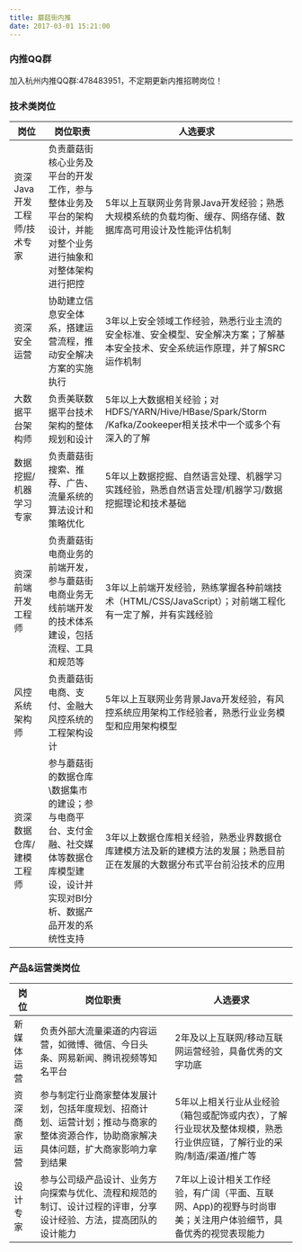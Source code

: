 ```yaml
---
title: 蘑菇街内推
date: 2017-03-01 15:21:00
---
```


### 内推QQ群

加入杭州内推QQ群:478483951，不定期更新内推招聘岗位！

### 技术类岗位

| 岗位 | 岗位职责 | 人选要求 |
| ---- | --- | ----- |
| 资深Java开发工程师/技术专家 | 负责蘑菇街核心业务及平台的开发工作，参与整体业务及平台的架构设计，并能对整个业务进行抽象和对整体架构进行把控 | 5年以上互联网业务背景Java开发经验；熟悉大规模系统的负载均衡、缓存、网络存储、数据库高可用设计及性能评估机制|
| 资深安全运营 | 协助建立信息安全体系，搭建运营流程，推动安全解决方案的实施执行 | 3年以上安全领域工作经验，熟悉行业主流的安全标准、安全模型、安全解决方案；了解基本安全技术、安全系统运作原理，并了解SRC运作机制|
| 大数据平台架构师 | 负责美联数据平台技术架构的整体规划和设计 | 5年以上大数据相关经验；对HDFS/YARN/Hive/HBase/Spark/Storm /Kafka/Zookeeper相关技术中一个或多个有深入的了解|
| 数据挖掘/机器学习专家 | 负责蘑菇街搜索、推荐、广告、流量系统的算法设计和策略优化 | 5年以上数据挖掘、自然语言处理、机器学习实践经验，熟悉自然语言处理/机器学习/数据挖掘理论和技术基础|
| 资深前端开发工程师 | 负责蘑菇街电商业务的前端开发，参与蘑菇街电商业务无线前端开发的技术体系建设，包括流程、工具和规范等 | 3年以上前端开发经验，熟练掌握各种前端技术（HTML/CSS/JavaScript）；对前端工程化有一定了解，并有实践经验|
| 风控系统架构师 | 负责蘑菇街电商、支付、金融大风控系统的工程架构设计 | 5年以上互联网业务背景Java开发经验，有风控系统应用架构工作经验者，熟悉行业业务模型和应用架构模型|
| 资深数据仓库/建模工程师 | 参与蘑菇街的数据仓库\数据集市的建设；参与电商平台、支付金融、社交媒体等数据仓库模型建设，设计并实现对BI分析、数据产品开发的系统性支持 | 3年以上数据仓库相关经验，熟悉业界数据仓库建模方法及新的建模方法的发展；熟悉目前正在发展的大数据分布式平台前沿技术的应用|

### 产品&运营类岗位

| 岗位 | 岗位职责 | 人选要求 |
| ---- | --- | ----- |
| 新媒体运营 | 负责外部大流量渠道的内容运营，如微博、微信、今日头条、网易新闻、腾讯视频等知名平台 | 2年及以上互联网/移动互联网运营经验，具备优秀的文字功底 |
| 资深商家运营 | 参与制定行业商家整体发展计划，包括年度规划、招商计划、运营计划；推动与商家的整体资源合作，协助商家解决具体问题，扩大商家影响力拿到结果 | 5年以上相关行业从业经验（箱包或配饰或内衣），了解行业现状及整体规模，熟悉行业供应链，了解行业的采购/制造/渠道/推广等 |
| 设计专家 | 参与公司级产品设计、业务方向探索与优化、流程和规范的制订、设计过程的评审，分享设计经验、方法，提高团队的设计能力 | 7年以上设计相关工作经验，有广阔（平面、互联网、App)的视野与时尚审美；关注用户体验细节，具备优秀的视觉表现能力 |
